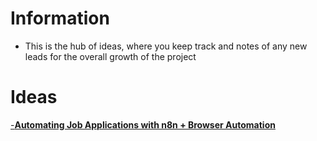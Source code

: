 # Information
- This is the hub of ideas, where you keep track and notes of any new leads for the overall growth of the project

# Ideas
[-**Automating Job Applications with n8n + Browser Automation**](./Automating_Jobs_n8n+browser)

